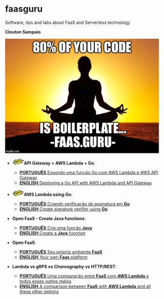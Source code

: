 # faasguru
Software, tips and labs about FaaS and Serverless technology

**Cleuton Sampaio** 

![](./faasguru1.jpeg)

- ![](./images/new.png)**API Gateway + AWS Lambda + Go**:
    - [**PORTUGUÊS** Expondo uma função Go com AWS Lambda e AWS API Gateway](./portuguese/awsapigateway) 
    - [**ENGLISH** Deploying a Go API with AWS Lambda and API Gateway](./english/awsapigateway)

- ![](./images/new.png)**AWS Lambda using Go**:
    - [**PORTUGUÊS** Criando verificação de assinatura em **Go**](./portuguese/awsgo) 
    - [**ENGLISH** Create signature verifier using **Go**](./english/awsgo)

- **Open FaaS - Create Java functions**:
    - [**PORTUGUÊS** Crie uma função **Java**](./portuguese/openfaas-java) 
    - [**ENGLISH** Create a **Java** function](./english/openfaas-java)

- **Open FaaS**:
    - [**PORTUGUÊS** Seu próprio ambiente **FaaS**](./portuguese/openfaas1) 
    - [**ENGLISH** Your own **Faas** platform](./english/openfaas1)


- **Lambda vs gRPS vs Choreography vs HTTP/REST**: 
    - [**PORTUGUÊS** Uma comparação entre **FaaS** com **AWS Lambda** e todos esses outros meios](./portuguese/awsjava) 
    - [**ENGLISH** A comparison between **FaaS** with **AWS Lambda** and all these other options](./english/awsjava)
